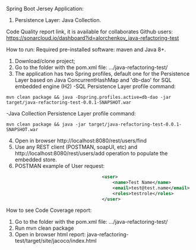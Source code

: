 Spring Boot Jersey Application:
1. Persistence Layer: Java Collection.

Code Quality report link, it is available for collaborates Github users:
https://sonarcloud.io/dashboard?id=alorchenkov_java-refactoring-test

How to run:
Required pre-installed software: maven and Java 8+.
1. Download/clone project;
2. Go to the folder with the pom.xml file: .../java-refactoring-test/
3. The application has two Spring profiles, default one for the Persistence Layer based on Java ConcurrentHashMap
and 'db-dao' for SQL embedded engine (H2)
-SQL Persistence Layer profile command:
```
mvn clean package && java -Dspring.profiles.active=db-dao -jar target/java-refactoring-test-0.0.1-SNAPSHOT.war
```
-Java Collection Persistence Layer profile command:
```
mvn clean package && java -jar target/java-refactoring-test-0.0.1-SNAPSHOT.war
 ```
4. Open in browser http://localhost:8080/rest/users/find
5. Use any REST client (POSTMAN, soapUI, etc) and http://localhost:8080/rest/users/add operation to populate the embedded store.
6. POSTMAN example of User request:
```xml
                                    <user>
                                        <name>Test Name</name>
                                        <email>test@test.name</email>
                                        <roles>testrole</roles>
                                    </user>
```
How to see Code Coverage report:
1. Go to the folder with the pom.xml file: .../java-refactoring-test/
2. Run mvn clean package
3. Open in browser html report: java-refactoring-test/target/site/jacoco/index.html
